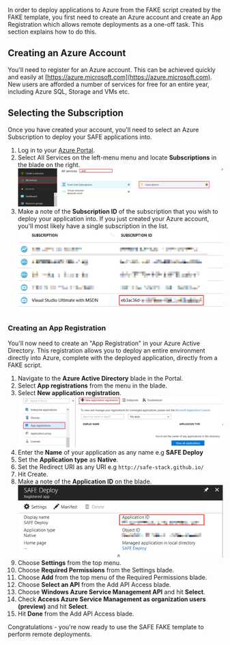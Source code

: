 In order to deploy applications to Azure from the FAKE script created by the FAKE template, you first need to create an Azure account and create an App Registration which allows remote deployments as a one-off task. This section explains how to do this.

## Creating an Azure Account

You'll need to register for an Azure account. This can be achieved quickly and easily at [https://azure.microsoft.com](https://azure.microsoft.com). New users are afforded a number of services for free for an entire year, including Azure SQL, Storage and VMs etc.

## Selecting the Subscription
Once you have created your account, you'll need to select an Azure Subscription to deploy your SAFE applications into.

1. Log in to your [Azure Portal](https://portal.azure.com).
1. Select All Services on the left-menu menu and locate **Subscriptions** in the blade on the right.
![](img/deploy-appservice-1.png)
1. Make a note of the **Subscription ID** of the subscription that you wish to deploy your application into. If you just created your Azure account, you'll most likely have a single subscription in the list.
![](img/deploy-appservice-2.png)

### Creating an App Registration
You'll now need to create an "App Registration" in your Azure Active Directory. This registration allows you to deploy an entire environment directly into Azure, complete with the deployed application, directly from a FAKE script.

1. Navigate to the **Azure Active Directory** blade in the Portal.
1. Select **App registrations** from the menu in the blade.
1. Select **New application registration**.
![](img/deploy-appservice-3.png)
1. Enter the **Name** of your application as any name e.g **SAFE Deploy**
1. Set the **Application type** as **Native**.
1. Set the Redirect URI as any URI e.g `http://safe-stack.github.io/`
1. Hit Create.
1. Make a note of the **Application ID** on the blade.
![](img/deploy-appservice-4.png)
1. Choose **Settings** from the top menu.
1. Choose **Required Permissions** from the Settings blade.
1. Choose **Add** from the top menu of the Required Permissions blade.
1. Choose **Select an API** from the Add API Access blade.
1. Choose **Windows Azure Service Management API** and hit **Select**.
1. Check **Access Azure Service Management as organization users (preview)** and hit **Select**.
1. Hit **Done** from the Add API Access blade.

Congratulations - you're now ready to use the SAFE FAKE template to perform remote deployments.